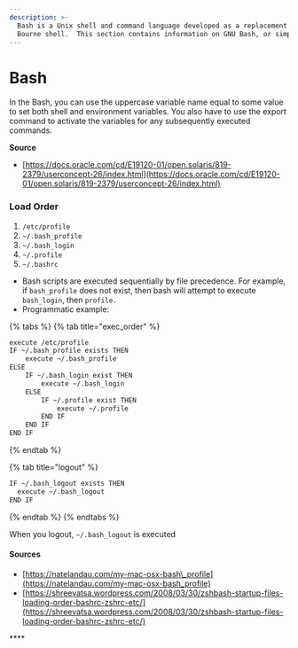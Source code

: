 ```yaml
---
description: >-
  Bash is a Unix shell and command language developed as a replacement for the
  Bourne shell.  This section contains information on GNU Bash, or simply Bash.
---
```


# Bash

In the Bash, you can use the uppercase variable name equal to some value to set both shell and environment variables. You also have to use the export command to activate the variables for any subsequently executed commands.

**Source**

* [https://docs.oracle.com/cd/E19120-01/open.solaris/819-2379/userconcept-26/index.html](https://docs.oracle.com/cd/E19120-01/open.solaris/819-2379/userconcept-26/index.html)

### Load Order

1. `/etc/profile`
2. `~/.bash_profile`
3. `~/.bash_login`
4. `~/.profile`
5. `~/.bashrc`

* Bash scripts are executed sequentially by file precedence.  For example, if `bash_profile` does not exist, then bash will attempt to execute `bash_login`, then `profile.`
* Programmatic example:

{% tabs %}
{% tab title="exec\_order" %}
```bash
execute /etc/profile
IF ~/.bash_profile exists THEN
    execute ~/.bash_profile
ELSE
    IF ~/.bash_login exist THEN
        execute ~/.bash_login
    ELSE
        IF ~/.profile exist THEN
            execute ~/.profile
        END IF
    END IF
END IF
```
{% endtab %}

{% tab title="logout" %}
```bash
IF ~/.bash_logout exists THEN
  execute ~/.bash_logout
END IF
```
{% endtab %}
{% endtabs %}

When you logout, `~/.bash_logout` is executed

#### Source**s**

* [https://natelandau.com/my-mac-osx-bash\_profile](https://natelandau.com/my-mac-osx-bash_profile)
* [https://shreevatsa.wordpress.com/2008/03/30/zshbash-startup-files-loading-order-bashrc-zshrc-etc/](https://shreevatsa.wordpress.com/2008/03/30/zshbash-startup-files-loading-order-bashrc-zshrc-etc/)



\*\*\*\*



